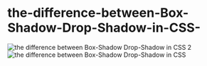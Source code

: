 # the-difference-between-Box-Shadow-Drop-Shadow-in-CSS-
![the difference between Box-Shadow   Drop-Shadow in CSS 2](https://github.com/AlaaAshrafAli/the-difference-between-Box-Shadow-Drop-Shadow-in-CSS-/assets/63005435/5a009ae5-e3b1-4380-92cc-b7e2db529590)
![the difference between Box-Shadow   Drop-Shadow in CSS ](https://github.com/AlaaAshrafAli/the-difference-between-Box-Shadow-Drop-Shadow-in-CSS-/assets/63005435/4530d1ea-4df8-45af-9c4c-f2e38da8a9e4)

